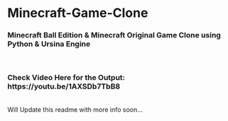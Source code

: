 # Minecraft-Game-Clone
<h3>Minecraft Ball Edition & Minecraft Original Game Clone using Python & Ursina Engine</h3>
<br>
<h3>Check Video Here for the Output: https://youtu.be/1AXSDb7TbB8</h3>
<br>
Will Update this readme with more info soon...
